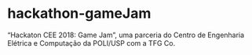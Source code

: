 # hackathon-gameJam
“Hackaton CEE 2018: Game Jam”, uma parceria do Centro de Engenharia Elétrica e Computação da POLI/USP com a TFG Co. 
